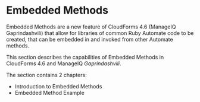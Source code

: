 # Embedded Methods

Embedded Methods are a new feature of CloudForms 4.6 (ManageIQ Gaprindashvili) that allow for libraries of common Ruby Automate code to be created, that can be embedded in and invoked from other Automate methods.

This section describes the capabilities of Embedded Methods in CloudForms 4.6 and ManageIQ _Gaprindashvili_.

The section contains 2 chapters:

* Introduction to Embedded Methods
* Embedded Method Example